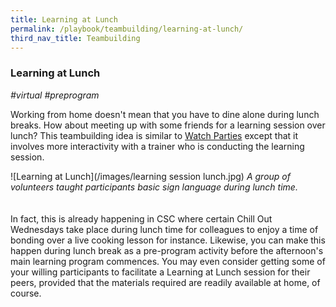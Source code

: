 ```yaml
---
title: Learning at Lunch
permalink: /playbook/teambuilding/learning-at-lunch/
third_nav_title: Teambuilding
---
```

### Learning at Lunch
*#virtual #preprogram*
<br/>

Working from home doesn't mean that you have to dine alone during lunch breaks. How about meeting up with some friends for a learning session over lunch? This teambuilding idea is similar to [Watch Parties](/playbook/teambuilding/watch-parties/) except that it involves more interactivity with a trainer who is conducting the learning session.  

![Learning at Lunch](/images/learning session lunch.jpg)
*A group of volunteers taught participants basic sign language during lunch time.*  
<br/>  
In fact, this is already happening in CSC where certain Chill Out Wednesdays take place during lunch time for colleagues to enjoy a time of bonding over a live cooking lesson for instance. Likewise, you can make this happen during lunch break as a pre-program activity before the afternoon's main learning program commences. You may even consider getting some of your willing participants to facilitate a Learning at Lunch session for their peers, provided that the materials required are readily available at home, of course. 

